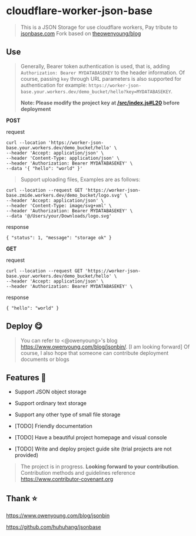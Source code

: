 <!--
 * @Author: Bin
 * @Date: 2024-05-10
 * @FilePath: /worker-json-base/README.md
-->

# cloudflare-worker-json-base

> This is a JSON Storage for use cloudflare workers, Pay tribute to [jsonbase.com](https://web.archive.org/web/20221007050426/https://jsonbase.com/) Fork based on [theowenyoung/blog](https://github.com/theowenyoung/blog/blob/main/scripts/jsonbin/main.js)

## Use

> Generally, Bearer token authentication is used, that is, adding `Authorization: Bearer MYDATABASEKEY` to the header information. Of course, passing `key` through URL parameters is also supported for authentication for example: `https://worker-json-base.your.workers.dev/demo_bucket/hello?key=MYDATABASEKEY`.
>
> **Note: Please modify the project key at [/src/index.js#L20](/src/index.js#L20) before deployment**

**POST**

request

```
curl --location 'https://worker-json-base.your.workers.dev/demo_bucket/hello' \
--header 'Accept: application/json' \
--header 'Content-Type: application/json' \
--header 'Authorization: Bearer MYDATABASEKEY' \
--data '{ "hello": "world" }'
```

> Support uploading files, Examples are as follows:

```
curl --location --request GET 'https://worker-json-base.zmide.workers.dev/demo_bucket/logo.svg' \
--header 'Accept: application/json' \
--header 'Content-Type: image/svg+xml' \
--header 'Authorization: Bearer MYDATABASEKEY' \
--data '@/Users/your/Downloads/logo.svg'
```

response

```
{ "status": 1, "message": "storage ok" }
```

**GET**

request

```
curl --location --request GET 'https://worker-json-base.your.workers.dev/demo_bucket/hello' \
--header 'Accept: application/json' \
--header 'Authorization: Bearer MYDATABASEKEY' \
```

response

```
{ "hello": "world" }
```

## Deploy 😋

> You can refer to <@owenyoung>'s blog <https://www.owenyoung.com/blog/jsonbin/>. [I am looking forward] Of course, I also hope that someone can contribute deployment documents or blogs

## Features 🎉

- Support JSON object storage

- Support ordinary text storage

- Support any other type of small file storage

- [TODO] Friendly documentation

- [TODO] Have a beautiful project homepage and visual console

- [TODO] Write and deploy project guide site (trial projects are not provided)

> The project is in progress. **Looking forward to your contribution**. Contribution methods and guidelines reference <https://www.contributor-covenant.org>

## Thank ⭐️

<https://www.owenyoung.com/blog/jsonbin>

<https://github.com/huhuhang/jsonbase>
